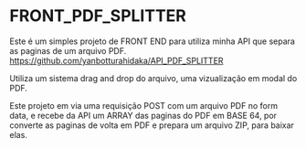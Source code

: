# FRONT_PDF_SPLITTER

Este é um simples projeto de FRONT END para utiliza minha API que separa as paginas de um arquivo PDF.
https://github.com/yanbotturahidaka/API_PDF_SPLITTER

Utiliza um sistema drag and drop do arquivo, uma vizualização em modal do PDF.

Este projeto em via uma requisição POST com um arquivo PDF no form data, e recebe da API um ARRAY das paginas do PDF em BASE 64,
por converte as paginas de volta em PDF e prepara um arquivo ZIP, para baixar elas.
